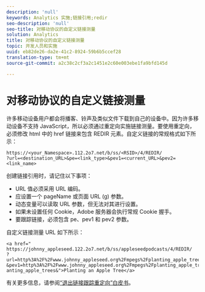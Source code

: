 ```yaml
---
description: 'null'
keywords: Analytics 实施;链接引用;redir
seo-description: 'null'
seo-title: 对移动协议的自定义链接测量
solution: Analytics
title: 对移动协议的自定义链接测量
topic: 开发人员和实施
uuid: eb82de26-da2e-41c2-8924-59b6b5ccef28
translation-type: tm+mt
source-git-commit: a2c38c2cf3a2c1451e2c60e003ebe1fa9bfd145d

---
```



# 对移动协议的自定义链接测量

许多移动设备用户都会将播客、铃声及类似文件下载到自己的设备中。因为许多移动设备不支持 JavaScript，所以必须通过重定向实施链接测量。要使用重定向，必须修改 html 中的 href 链接来包含 REDIR 元素。自定义链接的常规格式如下所示：

```
https://<your_Namespace>.112.2o7.net/b/ss/<RSID>/4/REDIR/
?url=<destination_URL>&pe=<link_type>&pev1=<current_URL>&pev2=<link_name>
```

创建链接引用时，请记住以下事项：

* URL 值必须采用 URL 编码。
* 应设置一个 pageName 或页面 URL (g) 参数。
* 动态变量可以读取 URL 参数，但无法对其进行设置。
* 如果未设置任何 Cookie，Adobe 服务器会执行常规 Cookie 握手。
* 要跟踪链接，必须包含 pe、pev1 和 pev2 参数。

自定义链接测量 URL 如下所示：

```
<a href=" https://johnny_appleseed.122.2o7.net/b/ss/appleseedpodcasts/4/REDIR/
?url=http%3A%2F%2Fwww.johnny_appleseed.org%2Fmpegs%2Fplanting_apple_trees.mpeg&pe=lnk_d
&pev1=http%3A%2F%2Fwww.johnny_appleseed.org%2Fmpegs%2Fplanting_apple_trees.mpeg&pev2=pl anting_apple_trees&">Planting an Apple Tree</a>
```

有关更多信息，请参阅[“退出链接跟踪重定向”白皮书](https://marketing.adobe.com/resources/help/en_US/whitepapers/redirects/)。
